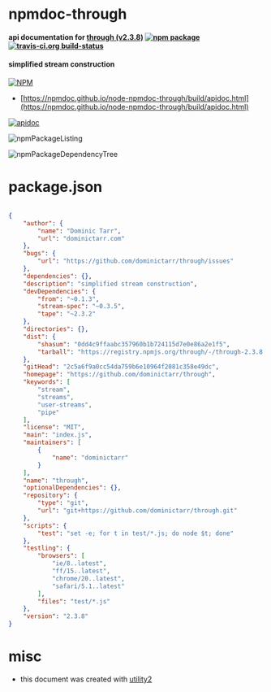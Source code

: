 # npmdoc-through

#### api documentation for  [through (v2.3.8)](https://github.com/dominictarr/through)  [![npm package](https://img.shields.io/npm/v/npmdoc-through.svg?style=flat-square)](https://www.npmjs.org/package/npmdoc-through) [![travis-ci.org build-status](https://api.travis-ci.org/npmdoc/node-npmdoc-through.svg)](https://travis-ci.org/npmdoc/node-npmdoc-through)

#### simplified stream construction

[![NPM](https://nodei.co/npm/through.png?downloads=true&downloadRank=true&stars=true)](https://www.npmjs.com/package/through)

- [https://npmdoc.github.io/node-npmdoc-through/build/apidoc.html](https://npmdoc.github.io/node-npmdoc-through/build/apidoc.html)

[![apidoc](https://npmdoc.github.io/node-npmdoc-through/build/screenCapture.buildCi.browser.%252Ftmp%252Fbuild%252Fapidoc.html.png)](https://npmdoc.github.io/node-npmdoc-through/build/apidoc.html)

![npmPackageListing](https://npmdoc.github.io/node-npmdoc-through/build/screenCapture.npmPackageListing.svg)

![npmPackageDependencyTree](https://npmdoc.github.io/node-npmdoc-through/build/screenCapture.npmPackageDependencyTree.svg)



# package.json

```json

{
    "author": {
        "name": "Dominic Tarr",
        "url": "dominictarr.com"
    },
    "bugs": {
        "url": "https://github.com/dominictarr/through/issues"
    },
    "dependencies": {},
    "description": "simplified stream construction",
    "devDependencies": {
        "from": "~0.1.3",
        "stream-spec": "~0.3.5",
        "tape": "~2.3.2"
    },
    "directories": {},
    "dist": {
        "shasum": "0dd4c9ffaabc357960b1b724115d7e0e86a2e1f5",
        "tarball": "https://registry.npmjs.org/through/-/through-2.3.8.tgz"
    },
    "gitHead": "2c5a6f9a0cc54da759b6e10964f2081c358e49dc",
    "homepage": "https://github.com/dominictarr/through",
    "keywords": [
        "stream",
        "streams",
        "user-streams",
        "pipe"
    ],
    "license": "MIT",
    "main": "index.js",
    "maintainers": [
        {
            "name": "dominictarr"
        }
    ],
    "name": "through",
    "optionalDependencies": {},
    "repository": {
        "type": "git",
        "url": "git+https://github.com/dominictarr/through.git"
    },
    "scripts": {
        "test": "set -e; for t in test/*.js; do node $t; done"
    },
    "testling": {
        "browsers": [
            "ie/8..latest",
            "ff/15..latest",
            "chrome/20..latest",
            "safari/5.1..latest"
        ],
        "files": "test/*.js"
    },
    "version": "2.3.8"
}
```



# misc
- this document was created with [utility2](https://github.com/kaizhu256/node-utility2)
